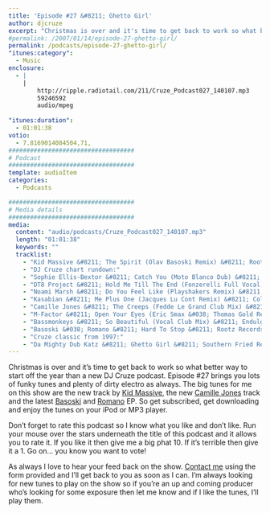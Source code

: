```yaml
---
title: 'Episode #27 &#8211; Ghetto Girl'
author: djcruze
excerpt: "Christmas is over and it's time to get back to work so what better way to start off the year than a new DJ Cruze podcast. Episode #27 brings you lots of funky tunes and plenty of dirty electro as always."
#permalink: /2007/01/14/episode-27-ghetto-girl/
permalink: /podcasts/episode-27-ghetto-girl/
"itunes:category":
  - Music
enclosure:
  - |
    |
        http://ripple.radiotail.com/211/Cruze_Podcast027_140107.mp3
        59246592
        audio/mpeg
        
"itunes:duration":
  - 01:01:38
votio:
  - 7.8169014084504,71,
###################################
# Podcast
###################################
template: audioItem
categories:
  - Podcasts

###################################
# Media details
###################################
media:
  content: "audio/podcasts/Cruze_Podcast027_140107.mp3"
  length: "01:01:38"
  keywords: ""
  tracklist:
    - "Kid Massive &#8211; The Spirit (Olav Basoski Remix) &#8211; Rootz Records"
    - "DJ Cruze chart rundown:"
    - "Sophie Ellis-Bextor &#8211; Catch You (Moto Blanco Dub) &#8211; Fascination"
    - "DT8 Project &#8211; Hold Me Till The End (Fonzerelli Full Vocal) &#8211; Direction Records"
    - "Noami Marsh &#8211; Do You Feel Like (Playshakers Remix) &#8211; Audiofreaks"
    - "Kasabian &#8211; Me Plus One (Jacques Lu Cont Remix) &#8211; Columbia"
    - "Camille Jones &#8211; The Creeps (Fedde Le Grand Club Mix) &#8211; Data Records"
    - "M-Factor &#8211; Open Your Eyes (Eric Smax &#038; Thomas Gold Remix) &#8211; Endulge"
    - "Bassmonkeys &#8211; So Beautiful (Vocal Club Mix) &#8211; Endulge"
    - "Basoski &#038; Romano &#8211; Hard To Stop &#8211; Rootz Records"
    - "Cruze classic from 1997:"
    - "Da Mighty Dub Katz &#8211; Ghetto Girl &#8211; Southern Fried Recordings"
---
```


Christmas is over and it&#8217;s time to get back to work so what better way to start off the year than a new DJ Cruze podcast. Episode #27 brings you lots of funky tunes and plenty of dirty electro as always. The big tunes for me on this show are the new track by [Kid Massive][1], the new [Camille Jones][2] track and the latest [Basoski][3] and [Romano][4] EP. So get subscribed, get downloading and enjoy the tunes on your iPod or MP3 player.

Don&#8217;t forget to rate this podcast so I know what you like and don&#8217;t like. Run your mouse over the stars underneath the title of this podcast and it allows you to rate it. If you like it then give me a big phat 10. If it&#8217;s terrible then give it a 1. Go on&#8230; you know you want to vote!

As always I love to hear your feed back on the show. [Contact me][5] using the form provided and I&#8217;ll get back to you as soon as I can. I&#8217;m always looking for new tunes to play on the show so if you&#8217;re an up and coming producer who&#8217;s looking for some exposure then let me know and if I like the tunes, I&#8217;ll play them.

 [1]: http://www.kidmassive.com/
 [2]: http://www.camillejones.dk/
 [3]: http://www.olavbasoski.nl/
 [4]: http://www.alexromano.com/
 [5]: http://www.djcruze.co.uk/cms/contact/